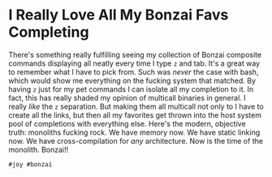 # I Really Love All My Bonzai Favs Completing

There's something really fulfilling seeing my collection of Bonzai
composite commands displaying all neatly every time I type `z` and tab.
It's a great way to remember what I have to pick from. Such was *never*
the case with bash, which would show me everything on the fucking system
that matched. By having `z` just for my pet commands I can isolate all
my completion to it. In fact, this has really shaded my opinion of
multicall binaries in general. I really *like* the `z` separation. But
making them all multicall not only to I have to create all the links,
but then all my favorites get thrown into the host system pool of
completions with everything else. Here's the modern, objective truth:
monoliths fucking rock. We have memory now. We have static linking now.
We have cross-compilation for *any* architecture. Now is the time of the
monolith. Bonzai!!

    #joy #bonzai
